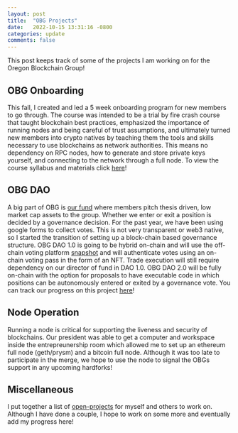 ```yaml
---
layout: post
title:  "OBG Projects"
date:   2022-10-15 13:31:16 -0800
categories: update
comments: false
---
```


This post keeps track of some of the projects I am working on for the Oregon Blockchain Group!

## OBG Onboarding
This fall, I created and led a 5 week onboarding program for new members to go through. The course was intended to be a trial by fire crash course that taught blockchain best practices, emphasized the importance of running nodes and being careful of trust assumptions, and ultimately turned new members into crypto natives by teaching them the tools and skills necessary to use blockchains as network authorities. This means no dependency on RPC nodes, how to generate and store private keys yourself, and connecting to the network through a full node. To view the course syllabus and materials click [here](https://github.com/0xkrabbypatty/OBG-Onboarding)!

## OBG DAO
A big part of OBG is [our fund](https://www.oregonblockchain.org/mission-strategy) where members pitch thesis driven, low market cap assets to the group. Whether we enter or exit a position is decided by a governance decision. For the past year, we have been using google forms to collect votes. This is not very transparent or web3 native, so I started the transition of setting up a block-chain based governance structure. OBG DAO 1.0 is going to be hybrid on-chain and will use the off-chain voting platform [snapshot](https://snapshot.org/#/) and will authenticate votes using an on-chain voting pass in the form of an NFT. Trade execution will still require dependency on our director of fund in DAO 1.0. OBG DAO 2.0 will be fully on-chain with the option for proposals to have executable code in which positions can be autonomously entered or exited by a governance vote. You can track our progress on this project [here](https://github.com/0xkrabbypatty/OBG-DAO)!

## Node Operation
Running a node is critical for supporting the liveness and security of blockchains. Our president was able to get a computer and workspace inside the entrepreunership room which allowed me to set up an ethereum full node (geth/prysm) and a bitcoin full node. Although it was too late to participate in the merge, we hope to use the node to signal the OBGs support in any upcoming hardforks!

## Miscellaneous
I put together a list of [open-projects](https://github.com/0xkrabbypatty/OBG-Onboarding/blob/main/Docs/Open%20Projects.md) for myself and others to work on. Although I have done a couple, I hope to work on some more and eventually add my progress here!
